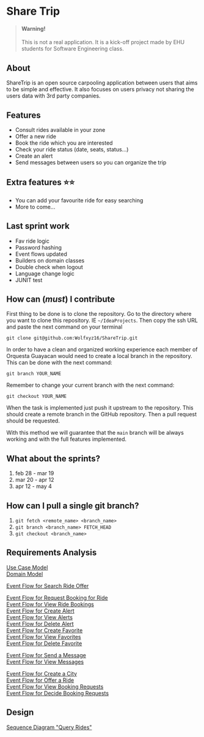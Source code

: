 # Share Trip

> #### **Warning!**
> This is not a real application. It is a kick-off project made by EHU students for Software Engineering class.

## About

ShareTrip is an open source carpooling application between users that aims to be simple and effective. It also focuses on users privacy not sharing the users data with 3rd party companies.

## Features

* Consult rides available in your zone
* Offer a new ride
* Book the ride which you are interested
* Check your ride status (date, seats, status...)
* Create an alert 
* Send messages between users so you can organize the trip

## Extra features ⭐⭐

* You can add your favourite ride for easy searching
* More to come...

## Last sprint work

* Fav ride logic
* Password hashing
* Event flows updated
* Builders on domain classes
* Double check when logout
* Language change logic
* JUNIT test


## How can (*must*) I contribute

First thing to be done is to clone the repository. Go to the directory where you want to clone this repository. IE ``~/IdeaProjects``. Then copy the ssh URL and paste the next command on your terminal

``git clone git@github.com:Wolfxyz16/ShareTrip.git``

In order to have a clean and organized working experience each member of Orquesta Guayacan would need to create a local branch in the repository. This can be done with the next command:

``git branch YOUR_NAME``

Remember to change your current branch with the next command:

``git checkout YOUR_NAME``

When the task is implemented just push it upstream to the repository. This should create a remote branch in the GitHub repository. Then a pull request should be requested.

With this method we will guarantee that the `main` branch will be always working and with the full features implemented.

## What about the sprints?
1. feb 28 - mar 19
2. mar 20 - apr 12
3. apr 12 - may 4

## How can I pull a single git branch?
1. `git fetch <remote_name> <branch_name>`
2. `git branch <branch_name> FETCH_HEAD`
3. `git checkout <branch_name>`

## Requirements Analysis

[Use Case Model](pages/use_case_model.md)\
[Domain Model](pages/domain_model.md)

[Event Flow for Search Ride Offer](pages/uc_search_ride_offer.md)

[Event Flow for Request Booking for Ride](pages/uc_request_booking_for_ride.md)\
[Event Flow for View Ride Bookings](pages/uc_view_ride_bookings.md)\
[Event Flow for Create Alert](pages/uc_create_alert.md)\
[Event Flow for View Alerts](pages/uc_view_alerts.md)\
[Event Flow for Delete Alert](pages/uc_delete_alert.md)\
[Event Flow for Create Favorite](pages/uc_create_favorite.md)\
[Event Flow for View Favorites](pages/uc_view_favorites.md)\
[Event Flow for Delete Favorite](pages/uc_delete_favorite.md)

[Event Flow for Send a Message](pages/uc_send_a_message.md)\
[Event Flow for View Messages](pages/uc_view_messages.md)

[Event Flow for Create a City](pages/uc_create_a_city.md)\
[Event Flow for Offer a Ride](pages/uc_offer_a_ride.md)\
[Event Flow for View Booking Requests](pages/uc_view_booking_requests.md)\
[Event Flow for Decide Booking Requests](pages/uc_decide_booking_requests.md)

## Design

[Sequence Diagram "Query Rides"](pages/sequence_diagramm_query_rides.md)
